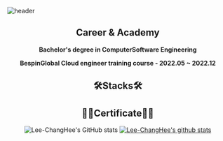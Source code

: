 ![header](https://capsule-render.vercel.app/api?type=waving&color=gradient&height=300&section=header&text=Lee%20ChangHee&fontSize=90)

<div align="center">

## Career & Academy

**Bachelor's degree in ComputerSoftware Engineering**<br/> 

**BespinGlobal Cloud engineer training course - 2022.05 ~ 2022.12**

</div>



<div align="center">

## 🛠Stacks🛠
</div>


<div align="center">

## 🐱‍🏍Certificate🐱‍🏍

</div>
<div align="center">
  
![Lee-ChangHee's GitHub stats](https://github-readme-stats.vercel.app/api?username=Lee-ChangHee&theme=transparent&show_icons=true)
[![Lee-ChangHee's github stats](https://github-readme-stats.vercel.app/api/top-langs/?username=Lee-ChangHee&show_icons=true&hide_border=true&title_color=004386&icon_color=004386&layout=compact)](https://github.com/Lee-ChangHee)
  
</div>

